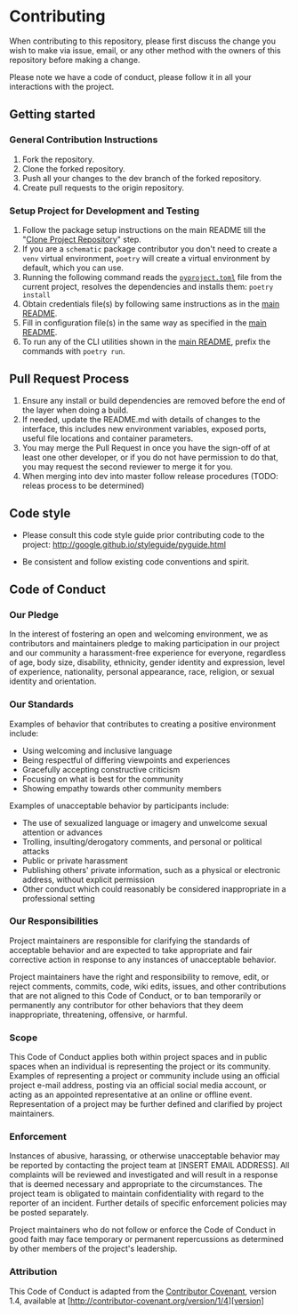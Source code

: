 # Contributing

When contributing to this repository, please first discuss the change you wish to make via issue,
email, or any other method with the owners of this repository before making a change. 

Please note we have a code of conduct, please follow it in all your interactions with the project.

## Getting started

### General Contribution Instructions

1. Fork the repository.
2. Clone the forked repository.
3. Push all your changes to the dev branch of the forked repository.
4. Create pull requests to the origin repository.

### Setup Project for Development and Testing

1. Follow the package setup instructions on the main README till the "[Clone Project Repository](https://github.com/Sage-Bionetworks/schematic/tree/develop#131-clone-project-repository)" step.
2. If you are a `schematic` package contributor you don't need to create a `venv` virtual environment, `poetry` will create a virtual environment by default, which you can use.
3. Running the following command reads the [`pyproject.toml`](https://github.com/Sage-Bionetworks/schematic/blob/develop/pyproject.toml) file from the current project, resolves the dependencies and installs them: `poetry install`
4. Obtain credentials file(s) by following same instructions as in the [main README](https://github.com/Sage-Bionetworks/schematic/tree/develop).
5. Fill in configuration file(s) in the same way as specified in the [main README](https://github.com/Sage-Bionetworks/schematic/tree/develop).
6. To run any of the CLI utilities shown in the [main README](https://github.com/Sage-Bionetworks/schematic/tree/develop), prefix the commands with `poetry run`.

## Pull Request Process

1. Ensure any install or build dependencies are removed before the end of the layer when doing a 
   build.
2. If needed, update the README.md with details of changes to the interface, this includes new environment 
   variables, exposed ports, useful file locations and container parameters.
3. You may merge the Pull Request in once you have the sign-off of at least one other developer, or if you 
   do not have permission to do that, you may request the second reviewer to merge it for you.
4. When merging into dev into master follow release procedures (TODO: releas process to be determined)

## Code style

* Please consult this code style guide prior contributing code to the project:
http://google.github.io/styleguide/pyguide.html

* Be consistent and follow existing code conventions and spirit.

## Code of Conduct

### Our Pledge

In the interest of fostering an open and welcoming environment, we as
contributors and maintainers pledge to making participation in our project and
our community a harassment-free experience for everyone, regardless of age, body
size, disability, ethnicity, gender identity and expression, level of experience,
nationality, personal appearance, race, religion, or sexual identity and
orientation.

### Our Standards

Examples of behavior that contributes to creating a positive environment
include:

* Using welcoming and inclusive language
* Being respectful of differing viewpoints and experiences
* Gracefully accepting constructive criticism
* Focusing on what is best for the community
* Showing empathy towards other community members

Examples of unacceptable behavior by participants include:

* The use of sexualized language or imagery and unwelcome sexual attention or
advances
* Trolling, insulting/derogatory comments, and personal or political attacks
* Public or private harassment
* Publishing others' private information, such as a physical or electronic
  address, without explicit permission
* Other conduct which could reasonably be considered inappropriate in a
  professional setting

### Our Responsibilities

Project maintainers are responsible for clarifying the standards of acceptable
behavior and are expected to take appropriate and fair corrective action in
response to any instances of unacceptable behavior.

Project maintainers have the right and responsibility to remove, edit, or
reject comments, commits, code, wiki edits, issues, and other contributions
that are not aligned to this Code of Conduct, or to ban temporarily or
permanently any contributor for other behaviors that they deem inappropriate,
threatening, offensive, or harmful.

### Scope

This Code of Conduct applies both within project spaces and in public spaces
when an individual is representing the project or its community. Examples of
representing a project or community include using an official project e-mail
address, posting via an official social media account, or acting as an appointed
representative at an online or offline event. Representation of a project may be
further defined and clarified by project maintainers.

### Enforcement

Instances of abusive, harassing, or otherwise unacceptable behavior may be
reported by contacting the project team at [INSERT EMAIL ADDRESS]. All
complaints will be reviewed and investigated and will result in a response that
is deemed necessary and appropriate to the circumstances. The project team is
obligated to maintain confidentiality with regard to the reporter of an incident.
Further details of specific enforcement policies may be posted separately.

Project maintainers who do not follow or enforce the Code of Conduct in good
faith may face temporary or permanent repercussions as determined by other
members of the project's leadership.

### Attribution

This Code of Conduct is adapted from the [Contributor Covenant][homepage], version 1.4,
available at [http://contributor-covenant.org/version/1/4][version]

[homepage]: http://contributor-covenant.org
[version]: http://contributor-covenant.org/version/1/4/
